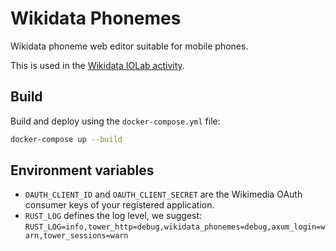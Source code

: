 # Wikidata Phonemes

Wikidata phoneme web editor suitable for mobile phones.

This is used in the [Wikidata IOLab activity](https://en.wikiversity.org/wiki/Wikidata_IOLab).

## Build

Build and deploy using the `docker-compose.yml` file:

```bash
docker-compose up --build
```

## Environment variables

* `OAUTH_CLIENT_ID` and `OAUTH_CLIENT_SECRET` are the Wikimedia OAuth consumer keys of your registered application.
* `RUST_LOG` defines the log level, we suggest: `RUST_LOG=info,tower_http=debug,wikidata_phonemes=debug,axum_login=warn,tower_sessions=warn`
